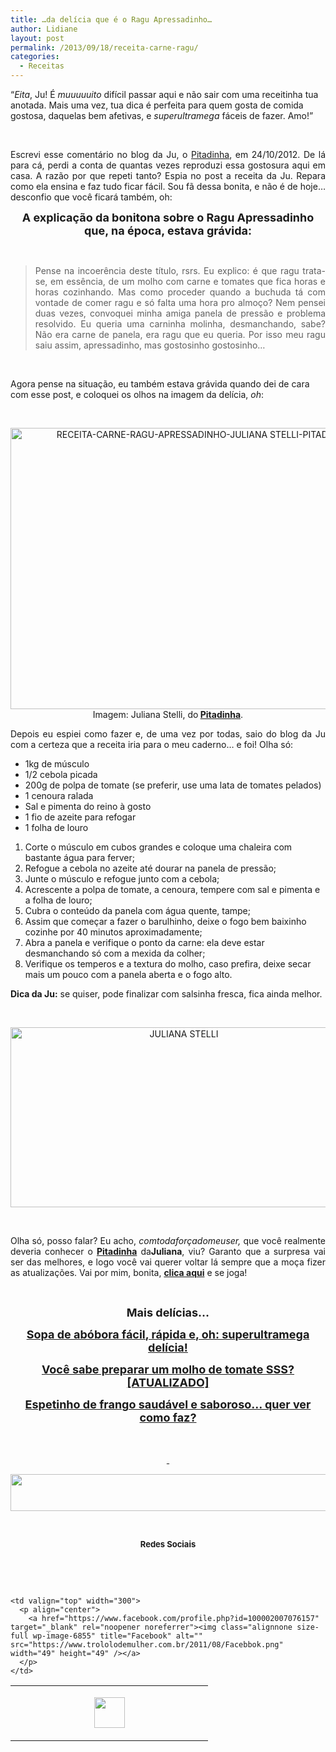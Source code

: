 ```yaml
---
title: …da delícia que é o Ragu Apressadinho…
author: Lidiane
layout: post
permalink: /2013/09/18/receita-carne-ragu/
categories:
  - Receitas
---
```

“_Eita_, Ju! É _muuuuuito_ difícil passar aqui e não sair com uma receitinha tua anotada. Mais uma vez, tua dica é perfeita para quem gosta de comida gostosa, daquelas bem afetivas, e _superultramega_ fáceis de fazer. Amo!”

&nbsp;

<p align="justify">
  Escrevi esse comentário no blog da Ju, o <a href="http://www.pitadinha.com/" target="_blank" rel="noopener noreferrer">Pitadinha</a>, em 24/10/2012. De lá para cá, perdi a conta de quantas vezes reproduzi essa gostosura aqui em casa. A razão por que repeti tanto? Espia no post a receita da Ju. Repara como ela ensina e faz tudo ficar fácil. Sou fã dessa bonita, e não é de hoje… desconfio que você ficará também, oh:
</p>

<!--more-->

<p align="center">
  <strong><span style="font-size: large;">A explicação da bonitona sobre o Ragu Apressadinho que, na época, estava grávida:</span></strong>
</p>

&nbsp;

> <p align="justify">
>   Pense na incoerência deste título, rsrs. Eu explico: é que ragu trata-se, em essência, de um molho com carne e tomates que fica horas e horas cozinhando. Mas como proceder quando a buchuda tá com vontade de comer ragu e só falta uma hora pro almoço? Nem pensei duas vezes, convoquei minha amiga panela de pressão e problema resolvido. Eu queria uma carninha molinha, desmanchando, sabe? Não era carne de panela, era ragu que eu queria. Por isso meu ragu saiu assim, apressadinho, mas gostosinho gostosinho&#8230;
> </p>

&nbsp;

Agora pense na situação, eu também estava grávida quando dei de cara com esse post, e coloquei os olhos na imagem da delícia, _oh_:

&nbsp;

<p align="center">
  <a href="https://www.trololodemulher.com.br/2013/09/RECEITA-CARNE-RAGU-APRESSADINHO-JULIANA-STELLI-PITADINHA.jpg"><img class="alignnone size-full wp-image-9779" alt="RECEITA-CARNE-RAGU-APRESSADINHO-JULIANA STELLI-PITADINHA" src="https://www.trololodemulher.com.br/2013/09/RECEITA-CARNE-RAGU-APRESSADINHO-JULIANA-STELLI-PITADINHA.jpg" width="600" height="450" /></a><br /> Imagem: Juliana Stelli, do<strong> <a href="http://www.pitadinha.com/" target="_blank" rel="noopener noreferrer">Pitadinha</a></strong>.
</p>

<p align="justify">
  Depois eu espiei como fazer e, de uma vez por todas, saio do blog da Ju com a certeza que a receita iria para o meu caderno… e foi! Olha só:
</p>

  * 1kg de músculo
  * 1/2 cebola picada
  * 200g de polpa de tomate (se preferir, use uma lata de tomates pelados)
  * 1 cenoura ralada
  * Sal e pimenta do reino à gosto
  * 1 fio de azeite para refogar
  * 1 folha de louro

  1. Corte o músculo em cubos grandes e coloque uma chaleira com bastante água para ferver;
  2. Refogue a cebola no azeite até dourar na panela de pressão;
  3. Junte o músculo e refogue junto com a cebola;
  4. Acrescente a polpa de tomate, a cenoura, tempere com sal e pimenta e a folha de louro;
  5. Cubra o conteúdo da panela com água quente, tampe;
  6. Assim que começar a fazer o barulhinho, deixe o fogo bem baixinho cozinhe por 40 minutos aproximadamente;
  7. Abra a panela e verifique o ponto da carne: ela deve estar desmanchando só com a mexida da colher;
  8. Verifique os temperos e a textura do molho, caso prefira, deixe secar mais um pouco com a panela aberta e o fogo alto.

<p align="justify">
  <strong>Dica da Ju:</strong> se quiser, pode finalizar com salsinha fresca, fica ainda melhor.
</p>

&nbsp;

<p align="center">
  <a href="https://www.trololodemulher.com.br/2012/08/JULIANA-STELLI.png"><img class="alignnone size-full wp-image-9048" alt="JULIANA STELLI" src="https://www.trololodemulher.com.br/2012/08/JULIANA-STELLI.png" width="539" height="288" /></a>
</p>

&nbsp;

<p align="justify">
  Olha só, posso falar? Eu acho, <em>comtodaforçadomeuser,</em> que você realmente deveria conhecer o <a href="http://www.pitadinha.com/" target="_blank" rel="noopener noreferrer"><strong>Pitadinha</strong></a> da<strong>Juliana</strong>, viu? Garanto que a surpresa vai ser das melhores, e logo você vai querer voltar lá sempre que a moça fizer as atualizações. Vai por mim, bonita, <strong><a href="http://www.pitadinha.com/" target="_blank" rel="noopener noreferrer">clica aqui</a></strong> e se joga!
</p>

&nbsp;

<p align="center">
  <strong><span style="font-size: large;">Mais delícias…</span></strong>
</p>

<p align="center">
  <a href="http://www.trololodemulher.com.br/2013/08/19/sopa-de-abobora/"><strong><span style="font-size: large;">Sopa de abóbora fácil, rápida e, oh: superultramega delícia!</span></strong></a>
</p>

<p align="center">
  <a href="http://www.trololodemulher.com.br/2012/10/17/molho-de-tomate/"><strong><span style="font-size: large;">Você sabe preparar um molho de tomate SSS? [ATUALIZADO]</span></strong></a>
</p>

<p align="center">
  <a href="http://www.trololodemulher.com.br/2012/10/03/receita-frango-saudavel/"><strong><span style="font-size: large;">Espetinho de frango saudável e saboroso… quer ver como faz?</span></strong></a>
</p>

&nbsp;

<p align="center">
  <a href="http://www.trololodemulher.com.br/2013/08/23/maes-filhos/"><strong><span style="font-size: large;"> </span></strong></a>
</p>

<p align="center">
  <a href="http://feedburner.google.com/fb/a/mailverify?uri=blogbichafemea&loc=pt_BR" target="_blank" rel="noopener noreferrer"><img class="alignnone size-full wp-image-8451" title="Assine o Bicha Fêmea grátis!" alt="" src="https://www.trololodemulher.com.br/2012/01/rodapé.png" width="600" height="59" /></a>
</p>

&nbsp;

<p align="center">
  <strong><span style="font-size: small;">Redes Sociais</span></strong>
</p>

&nbsp;

&nbsp;

<table width="600" border="0" cellspacing="0" cellpadding="2">
  <tr>
    <td valign="top" width="300">
      <p align="center">
        <a href="https://twitter.com/#%21/bichafemea" target="_blank" rel="noopener noreferrer"><img class="alignnone size-full wp-image-6857" title="Twitter" alt="" src="https://www.trololodemulher.com.br/2011/08/Twitter.png" width="49" height="49" /></a>
      </p>
    </td>
    
    <td valign="top" width="300">
      <p align="center">
        <a href="https://www.facebook.com/profile.php?id=100002007076157" target="_blank" rel="noopener noreferrer"><img class="alignnone size-full wp-image-6855" title="Facebook" alt="" src="https://www.trololodemulher.com.br/2011/08/Facebbok.png" width="49" height="49" /></a>
      </p>
    </td>
  </tr>
</table>

&nbsp;

&nbsp;
